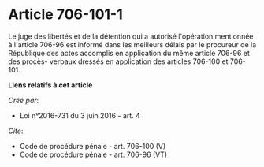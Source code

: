 # Article 706-101-1

Le juge des libertés et de la détention qui a autorisé l'opération mentionnée à l'article 706-96 est informé dans les
meilleurs délais par le procureur de la République des actes accomplis en application du même article 706-96 et des procès-
verbaux dressés en application des articles 706-100 et 706-101.

**Liens relatifs à cet article**

_Créé par_:

  - Loi n°2016-731 du 3 juin 2016 - art. 4

_Cite_:

  - Code de procédure pénale - art. 706-100 (V)
  - Code de procédure pénale - art. 706-96 (VT)
